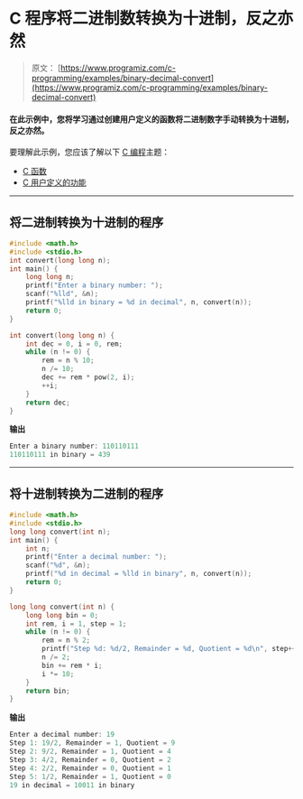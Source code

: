 # C 程序将二进制数转换为十进制，反之亦然

> 原文： [https://www.programiz.com/c-programming/examples/binary-decimal-convert](https://www.programiz.com/c-programming/examples/binary-decimal-convert)

#### 在此示例中，您将学习通过创建用户定义的函数将二进制数字手动转换为十进制，反之亦然。

要理解此示例，您应该了解以下 [C 编程](/c-programming "C tutorial")主题：

*   [C 函数](/c-programming/c-functions)
*   [C 用户定义的功能](/c-programming/c-user-defined-functions)

* * *

## 将二进制转换为十进制的程序

```c
#include <math.h>
#include <stdio.h>
int convert(long long n);
int main() {
    long long n;
    printf("Enter a binary number: ");
    scanf("%lld", &n);
    printf("%lld in binary = %d in decimal", n, convert(n));
    return 0;
}

int convert(long long n) {
    int dec = 0, i = 0, rem;
    while (n != 0) {
        rem = n % 10;
        n /= 10;
        dec += rem * pow(2, i);
        ++i;
    }
    return dec;
} 
```

**输出**

```c
Enter a binary number: 110110111
110110111 in binary = 439 
```

* * *

## 将十进制转换为二进制的程序

```c
#include <math.h>
#include <stdio.h>
long long convert(int n);
int main() {
    int n;
    printf("Enter a decimal number: ");
    scanf("%d", &n);
    printf("%d in decimal = %lld in binary", n, convert(n));
    return 0;
}

long long convert(int n) {
    long long bin = 0;
    int rem, i = 1, step = 1;
    while (n != 0) {
        rem = n % 2;
        printf("Step %d: %d/2, Remainder = %d, Quotient = %d\n", step++, n, rem, n / 2);
        n /= 2;
        bin += rem * i;
        i *= 10;
    }
    return bin;
} 
```

**输出**

```c
Enter a decimal number: 19
Step 1: 19/2, Remainder = 1, Quotient = 9
Step 2: 9/2, Remainder = 1, Quotient = 4
Step 3: 4/2, Remainder = 0, Quotient = 2
Step 4: 2/2, Remainder = 0, Quotient = 1
Step 5: 1/2, Remainder = 1, Quotient = 0
19 in decimal = 10011 in binary 
```